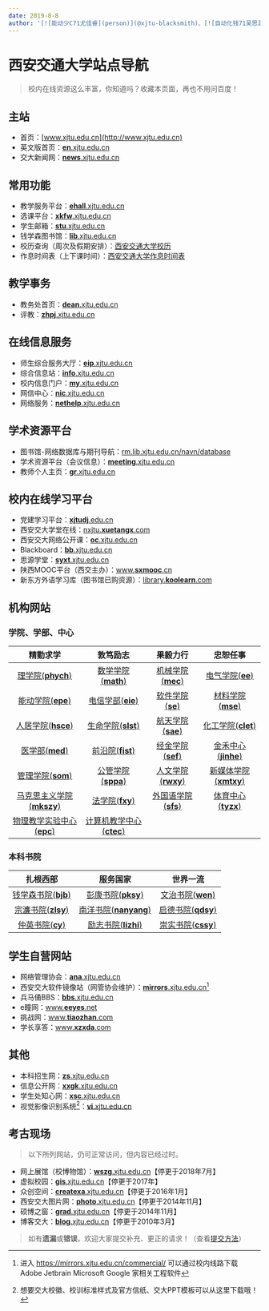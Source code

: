 ```yaml
---
date: 2019-8-8
author: '[![能动少C71尤佳睿](person)](@xjtu-blacksmith)、[![自动化钱71吴思源](person)](@edmundwsy)'
---
```


# 西安交通大学站点导航

> 校内在线资源这么丰富，你知道吗？收藏本页面，再也不用问百度！

## <i class="fa fa-internet-explorer"></i> 主站

- 首页：[www.xjtu.edu.cn](http://www.xjtu.edu.cn)
- 英文版首页：[**en**.xjtu.edu.cn](http://en.xjtu.edu.cn)
- 交大新闻网：[**news**.xjtu.edu.cn](http://news.xjtu.edu.cn)

## <i class="fa fa-star"></i> 常用功能

- 教学服务平台：[**ehall**.xjtu.edu.cn](http://ehall.xjtu.edu.cn)
- 选课平台：[**xkfw**.xjtu.edu.cn](http://xkfw.xjtu.edu.cn)
- 学生邮箱：[**stu**.xjtu.edu.cn](http://stu.xjtu.edu.cn)
- 钱学森图书馆：[**lib**.xjtu.edu.cn](https://lib.xjtu.edu.cn)
- 校历查询（周次及假期安排）：[西安交通大学校历](http://dean.xjtu.edu.cn/xxfw/xl.htm)
- 作息时间表（上下课时间）：[西安交通大学作息时间表](http://dean.xjtu.edu.cn/xxfw/zxsj.htm)

## <i class="fa fa-user-circle-o"></i> 教学事务

- 教务处首页：[**dean**.xjtu.edu.cn](http://dean.xjtu.edu.cn)
- 评教：[**zhpj**.xjtu.edu.cn](http://zhpj.xjtu.edu.cn)

## <i class="fa fa-globe"></i> 在线信息服务

- 师生综合服务大厅：[**eip**.xjtu.edu.cn](https://eip.xjtu.edu.cn)
- 综合信息站：[**info**.xjtu.edu.cn](http://info.xjtu.edu.cn)
- 校内信息门户：[**my**.xjtu.edu.cn](http://my.xjtu.edu.cn)
- 网信中心：[**nic**.xjtu.edu.cn](http://nic.xjtu.edu.cn)
- 网络服务：[**nethelp**.xjtu.edu.cn](http://nethelp.xjtu.edu.cn)

## <i class="fa fa-print"></i> 学术资源平台

- 图书馆-网络数据库与期刊导航：[rm.lib.xjtu.edu.cn/navn/database](http://rm.lib.xjtu.edu.cn/navn/database)
- 学术资源平台（会议信息）：[**meeting**.xjtu.edu.cn](http://meeting.xjtu.edu.cn)
- 教师个人主页：[**gr**.xjtu.edu.cn](http://gr.xjtu.edu.cn)

## <i class="fa fa-graduation-cap"></i> 校内在线学习平台

- 党建学习平台：[**xjtudj**.edu.cn](http://xjtudj.edu.cn)
- 西安交大学堂在线：[nxjtu.**xuetangx**.com](http://nxjtu.xuetangx.com)
- 西安交大网络公开课：[**oc**.xjtu.edu.cn](http://oc.xjtu.edu.cn)
- Blackboard：[**bb**.xjtu.edu.cn](http://bb.xjtu.edu.cn)
- 思源学堂：[**syxt**.xjtu.edu.cn](http://syxt.xjtu.edu.cn)
- 陕西MOOC平台（西交主办）：[www.**sxmooc**.cn](http://www.sxmooc.cn)
- 新东方外语学习库（图书馆已购资源）：[library.**koolearn**.com](http://library.koolearn.com/index)

## <i class="fa fa-university"></i> 机构网站

### 学院、学部、中心

精勤求学|敦笃励志|果毅力行|忠恕任事
:-:|:-:|:-:|:-:
[理学院(**phych**)](http://phych.xjtu.edu.cn/)|[数学学院(**math**)](http://math.xjtu.edu.cn/)|[机械学院(**mec**)](http://mec.xjtu.edu.cn/)|[电气学院(**ee**)](http://ee.xjtu.edu.cn/)
[能动学院(**epe**)](http://epe.xjtu.edu.cn/)|[电信学部(**eie**)](http://eie.xjtu.edu.cn/)|[软件学院(**se**)](http://se.xjtu.edu.cn)|[材料学院(**mse**)](http://mse.xjtu.edu.cn/)
[人居学院(**hsce**)](http://hsce.xjtu.edu.cn/)|[生命学院(**slst**)](http://slst.xjtu.edu.cn/)|[航天学院(**sae**)](http://sae.xjtu.edu.cn/)|[化工学院(**clet**)](http://clet.xjtu.edu.cn/)
[医学部(**med**)](http://www.med.xjtu.edu.cn/)|[前沿院(**fist**)](http://fist.xjtu.edu.cn/)|[经金学院(**sef**)](http://sef.xjtu.edu.cn/)|[金禾中心(**jinhe**)](http://jinhe.xjtu.edu.cn/)
[管理学院(**som**)](http://som.xjtu.edu.cn/)|[公管学院(**sppa**)](http://sppa.xjtu.edu.cn/)|[人文学院(**rwxy**)](http://rwxy.xjtu.edu.cn/)|[新媒体学院(**xmtxy**)](http://xmtxy.xjtu.edu.cn/)
[马克思主义学院(**mkszy**)](http://mkszy.xjtu.edu.cn/)|[法学院(**fxy**)](http://fxy.xjtu.edu.cn/)|[外国语学院(**sfs**)](http://sfs.xjtu.edu.cn/)|[体育中心(**tyzx**)](http://tyzx.xjtu.edu.cn/)
[物理教学实验中心(**epc**)](http://epc.xjtu.edu.cn)|[计算机教学中心(**ctec**)](http://ctec.xjtu.edu.cn)||

### 本科书院

扎根西部|服务国家|世界一流
:-:|:-:|:-:|
[钱学森书院(**bjb**)](http://bjb.xjtu.edu.cn/)|[彭康书院(**pksy**)](http://pksy.xjtu.edu.cn/)|[文治书院(**wen**)](http://wen.xjtu.edu.cn/)
[宗濂书院(**zlsy**)](http://zlsy.xjtu.edu.cn/)|[南洋书院(**nanyang**)](http://nanyang.xjtu.edu.cn/)|[启德书院(**qdsy**)](http://qdsy.xjtu.edu.cn/)
[仲英书院(**cy**)](http://cy.xjtu.edu.cn/)|[励志书院(**lizhi**)](http://lizhi.xjtu.edu.cn/)|[崇实书院(**cssy**)](http://cssy.xjtu.edu.cn/)


## <i class="fa fa-key"></i> 学生自营网站

- 网络管理协会：[**ana**.xjtu.edu.cn](https://ana.xjtu.edu.cn)
- 西安交大软件镜像站（网管协会维护）：[**mirrors**.xjtu.edu.cn](https://mirrors.xjtu.edu.cn/)[^resources]
- 兵马俑BBS：[**bbs**.xjtu.edu.cn](http://bbs.xjtu.edu.cn)
- e瞳网：[www.**eeyes**.net](https://www.eeyes.net)
- 挑战网：[www.**tiaozhan**.com](https://www.tiaozhan.com)
- 学长享答：[www.**xzxda**.com](http://www.xzxda.com)

[^resources]: 进入 https://mirrors.xjtu.edu.cn/commercial/ 可以通过校内线路下载 Adobe Jetbrain Microsoft Google 家相关工程软件



## <i class="fa fa-folder-open"></i> 其他

- 本科招生网：[**zs**.xjtu.edu.cn](http://zs.xjtu.edu.cn)
- 信息公开网：[**xxgk**.xjtu.edu.cn](http://xxgk.xjtu.edu.cn)
- 学生处知心网：[**xsc**.xjtu.edu.cn](http://xsc.xjtu.edu.cn)
- 视觉影像识别系统[^PPT]：[**vi**.xjtu.edu.cn](http://vi.xjtu.edu.cn)

[^PPT]: 想要交大校徽、校训标准样式及官方信纸、交大PPT模板可以从这里下载哦！


## <i class="fa fa-history"></i> 考古现场
> 以下所列网站，仍可正常访问，但内容已经过时。

- 网上展馆（校博物馆）：[**wszg**.xjtu.edu.cn](http://wszg.xjtu.edu.cn)【停更于2018年7月】
- 虚拟校园：[**gis**.xjtu.edu.cn](http://gis.xjtu.edu.cn)【停更于2017年】
- 众创空间：[**createxa**.xjtu.edu.cn](http://createxa.xjtu.edu.cn)【停更于2016年1月】
- 西安交大图片网：[**photo**.xjtu.edu.cn](http://photo.xjtu.edu.cn)【停更于2014年11月】
- 硕博之窗：[**grad**.xjtu.edu.cn](http://grad.xjtu.edu.cn)【停更于2014年11月】
- 博客交大：[**blog**.xjtu.edu.cn](http://blog.xjtu.edu.cn)【停更于2010年3月】

> 如有**遗漏**或**错误**，欢迎大家提交补充、更正的请求！（查看[提交方法](/contribution)）
